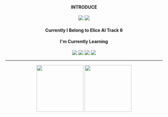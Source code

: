 <div align="center">
  <div>
    <h4>INTRODUCE</h4>
    <a href="https://jh9854.tistory.com//"><img src="https://img.shields.io/badge/Blog-000000?style=flat-square&logo=Tistory&logoColor=white"/></a>
    <a href="mailto:9854jh@gmail.com"><img src="https://img.shields.io/badge/Gmail-ea4536?style=flat-square&logo=Gmail&logoColor=white"/></a>
   </div>
  
  <div>
    <h4>Currently I Belong to Elice AI Track 6</h4>
   
   <div>
    <h4>I'm Currently Learning</h4>
    <img src="https://img.shields.io/badge/HTML-E34F26?style=flat-square&logo=HTML5&logoColor=white"/>
    <img src="https://img.shields.io/badge/CSS-1572B6?style=flat-square&logo=CSS3&logoColor=white"/>
    <img src="https://img.shields.io/badge/Javascript-de9d27?style=flat-square&logo=Javascript&logoColor=white"/>
    <img src="https://img.shields.io/badge/React-17b6e7?style=flat-square&logo=React&logoColor=white"/>
  </div>
    

</div>

---


<div align="center">
    <img src="https://github-readme-stats.vercel.app/api/top-langs/?username=JHPARK PARK&layout=compact&theme=swift" height="150"/>
    <img src="https://github-readme-stats.vercel.app/api?username=JHPARK PARK&show_icons=true&theme=swift" height="150"/>
</div>
